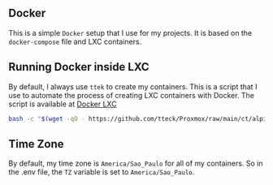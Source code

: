 ## Docker

This is a simple `Docker` setup that I use for my projects. It is based on the `docker-compose` file and LXC containers.

##  Running Docker inside LXC

By default, I always use `ttek` to create my containers. This is a script that I use to automate the process of creating LXC containers with Docker. The script is available at [Docker LXC](https://tteck.github.io/Proxmox/#docker-lxc)

```bash
bash -c "$(wget -qO - https://github.com/tteck/Proxmox/raw/main/ct/alpine-docker.sh)"
```

## Time Zone
By default, my time zone is `America/Sao_Paulo` for all of my containers. So in the .env file, the `TZ` variable is set to `America/Sao_Paulo`.
